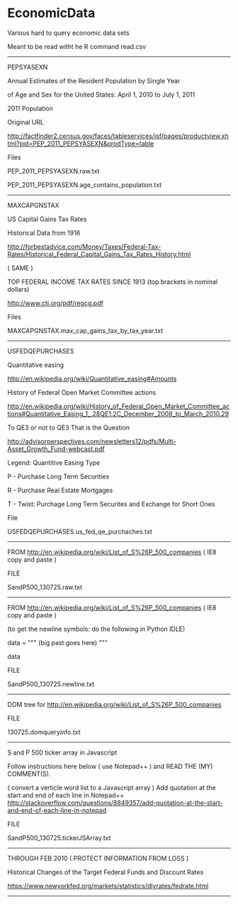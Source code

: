 EconomicData
============

Various hard to query economic data sets

Meant to be read witht he R command read.csv

---


PEPSYASEXN

Annual Estimates of the Resident Population by Single Year 

of Age and Sex for the United States: April 1, 2010 to July 1, 2011

2011 Population 

Original URL

http://factfinder2.census.gov/faces/tableservices/jsf/pages/productview.xhtml?pid=PEP_2011_PEPSYASEXN&prodType=table

Files

PEP_2011_PEPSYASEXN.raw.txt

PEP_2011_PEPSYASEXN.age_contains_population.txt


---

MAXCAPGNSTAX

US Capital Gains Tax Rates 

Historical Data from 1916 

http://forbestadvice.com/Money/Taxes/Federal-Tax-Rates/Historical_Federal_Capital_Gains_Tax_Rates_History.html

( SAME )

TOP FEDERAL INCOME TAX RATES SINCE 1913 (top brackets in nominal dollars)

http://www.ctj.org/pdf/regcg.pdf

Files

MAXCAPGNSTAX.max_cap_gains_tax_by_tax_year.txt

---

USFEDQEPURCHASES

Quantitative easing

http://en.wikipedia.org/wiki/Quantitative_easing#Amounts


History of Federal Open Market Committee actions

http://en.wikipedia.org/wiki/History_of_Federal_Open_Market_Committee_actions#Quantitative_Easing_1_.28QE1.2C_December_2008_to_March_2010.29


To QE3 or not to QE3 That is the Question

http://advisorperspectives.com/newsletters12/pdfs/Multi-Asset_Growth_Fund-webcast.pdf


Legend: Quantitive Easing Type

P - Purchase Long Term Securities

R - Purchase Real Estate Mortgages

T - Twist: Purchage Long Term Securites and Exchange for Short Ones


File

USFEDQEPURCHASES.us_fed_qe_purchaches.txt


---

FROM
http://en.wikipedia.org/wiki/List_of_S%26P_500_companies
( IE8 copy and paste )

FILE

SandP500_130725.raw.txt


---

FROM
http://en.wikipedia.org/wiki/List_of_S%26P_500_companies
( IE8 copy and paste )

(to get the newline symbols: do the following in Python IDLE)

data = """
(big past goes here)
"""

data

FILE

SandP500_130725.newline.txt

---

DOM tree for http://en.wikipedia.org/wiki/List_of_S%26P_500_companies

FILE

130725.domqueryinfo.txt

---

S and P 500 ticker array in Javascript

Follow instructions here below ( use Notepad++ )
and READ THE (MY) COMMENT(S).

( convert a verticle word list to a Javascript array )
Add quotation at the start and end of each line in Notepad++
http://stackoverflow.com/questions/8849357/add-quotation-at-the-start-and-end-of-each-line-in-notepad

FILE

SandP500_130725.tickerJSArray.txt

---

THROUGH FEB 2010 ( PROTECT INFORMATION FROM LOSS )

Historical Changes of the Target Federal Funds and Discount Rates

https://www.newyorkfed.org/markets/statistics/dlyrates/fedrate.html


---
